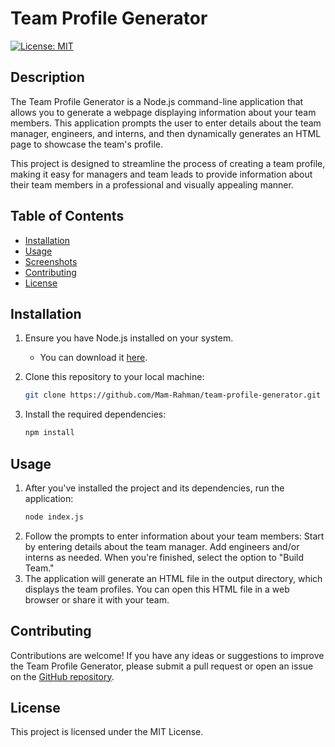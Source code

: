 # Team Profile Generator

[![License: MIT](https://img.shields.io/badge/License-MIT-blue.svg)](https://opensource.org/licenses/MIT)

## Description

The Team Profile Generator is a Node.js command-line application that allows you to generate a webpage displaying information about your team members. This application prompts the user to enter details about the team manager, engineers, and interns, and then dynamically generates an HTML page to showcase the team's profile.

This project is designed to streamline the process of creating a team profile, making it easy for managers and team leads to provide information about their team members in a professional and visually appealing manner.

## Table of Contents

- [Installation](#installation)
- [Usage](#usage)
- [Screenshots](#screenshots)
- [Contributing](#contributing)
- [License](#license)

## Installation

1. Ensure you have Node.js installed on your system.
   - You can download it [here](https://nodejs.org/).

2. Clone this repository to your local machine:

   ```bash
   git clone https://github.com/Mam-Rahman/team-profile-generator.git

3. Install the required dependencies:

    ```bash
    npm install

## Usage

1. After you've installed the project and its dependencies, run the application:
    ```bash
    node index.js
2. Follow the prompts to enter information about your team members:
Start by entering details about the team manager.
Add engineers and/or interns as needed.
When you're finished, select the option to "Build Team."
3. The application will generate an HTML file in the output directory, which displays the team profiles. You can open this HTML file in a web browser or share it with your team. 

## Contributing

Contributions are welcome! If you have any ideas or suggestions to improve the Team Profile Generator, please submit a pull request or open an issue on the [GitHub repository](https://github.com/Mam-Rahman/team-profile-generator).

## License

This project is licensed under the MIT License.
